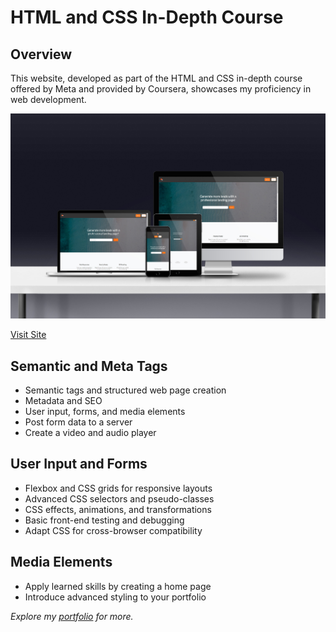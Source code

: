 # HTML and CSS In-Depth Course

## Overview

This website, developed as part of the HTML and CSS in-depth course offered by Meta and provided by Coursera, showcases my proficiency in web development.

!["Project image"](./assets/images/finalScreen.jpg)

[Visit Site](https://hossam43.github.io/meta-project/)

## Semantic and Meta Tags

- Semantic tags and structured web page creation
- Metadata and SEO
- User input, forms, and media elements
- Post form data to a server
- Create a video and audio player

## User Input and Forms

- Flexbox and CSS grids for responsive layouts
- Advanced CSS selectors and pseudo-classes
- CSS effects, animations, and transformations
- Basic front-end testing and debugging
- Adapt CSS for cross-browser compatibility

## Media Elements

- Apply learned skills by creating a home page
- Introduce advanced styling to your portfolio

_Explore my [portfolio](https://hossam43.github.io/my-portfolio/) for more._
